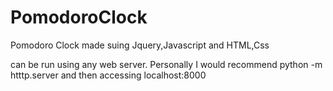 # PomodoroClock
Pomodoro Clock made suing Jquery,Javascript and HTML,Css

can be run using any web server. Personally I would recommend python -m htttp.server and then accessing localhost:8000
